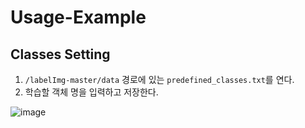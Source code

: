 # Usage-Example

## Classes Setting

1. `/labelImg-master/data` 경로에 있는 `predefined_classes.txt`를 연다.
2. 학습할 객체 명을 입력하고 저장한다.

![image](https://github.com/user-attachments/assets/0d275691-f103-4056-9736-9a510ef36e3f)

